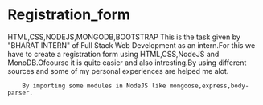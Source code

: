 # Registration_form
  HTML,CSS,NODEJS,MONGODB,BOOTSTRAP
        This is the task given by "BHARAT INTERN" of Full Stack Web Development as an intern.For this we have to create a registration form using HTML,CSS,NodeJS and MonoDB.Ofcourse it is quite easier and also intresting.By using different sources and some of my personal experiences are helped me alot.
        
        By importing some modules in NodeJS like mongoose,express,body-parser.
